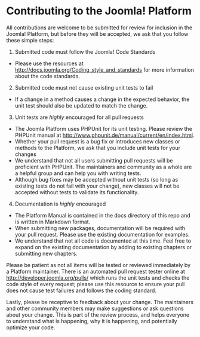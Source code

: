 Contributing to the Joomla! Platform
===============
All contributions are welcome to be submitted for review for inclusion in the Joomla! Platform, but before they will be accepted, we ask that you follow these simple steps:

1) Submitted code must follow the Joomla! Code Standards
* Please use the resources at http://docs.joomla.org/Coding_style_and_standards for more information about the code standards.

2) Submitted code must not cause existing unit tests to fail
* If a change in a method causes a change in the expected behavior, the unit test should also be updated to match the change.

3) Unit tests are *highly* encouraged for all pull requests
* The Joomla Platform uses PHPUnit for its unit testing.	Please review the PHPUnit manual at http://www.phpunit.de/manual/current/en/index.html.
* Whether your pull request is a bug fix or introduces new classes or methods to the Platform, we ask that you include unit tests for your changes
* We understand that not all users submitting pull requests will be proficient with PHPUnit.	The maintainers and community as a whole are a helpful group and can help you with writing tests.
* Although bug fixes may be accepted without unit tests (so long as existing tests do not fail with your change), new classes will not be accepted without tests to validate its functionality.

4) Documentation is *highly* encouraged
* The Platform Manual is contained in the docs directory of this repo and is written in Markdown format.
* When submitting new packages, documentation will be required with your pull request.	Please use the existing documentation for examples.
* We understand that not all code is documented at this time.	Feel free to expand on the existing documentation by adding to existing chapters or submitting new chapters.

Please be patient as not all items will be tested or reviewed immediately by a Platform maintainer.	There is an automated pull request tester online at http://developer.joomla.org/pulls/ which runs the unit tests and checks the code style of every request; please use this resource to ensure your pull does not cause test failures and follows the coding standard.

Lastly, please be receptive to feedback about your change.	The maintainers and other community members may make suggestions or ask questions about your change.	This is part of the review process, and helps everyone to understand what is happening, why it is happening, and potentially optimize your code.
